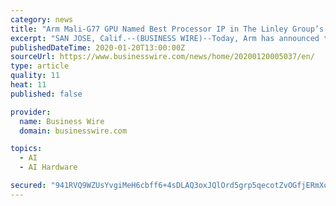 ```yaml
---
category: news
title: "Arm Mali-G77 GPU Named Best Processor IP in The Linley Group’s Analysts’ Choice Awards"
excerpt: "SAN JOSE, Calif.--(BUSINESS WIRE)--Today, Arm has announced that the Arm Mali-G77 GPU has been named the winner of the Best Processor IP category in The Linley Group’s Analysts’ Choice Awards 2019. The annual awards recognize the top semiconductor offerings of the year in seven distinct categories: AI accelerators, embedded processors ..."
publishedDateTime: 2020-01-20T13:00:00Z
sourceUrl: https://www.businesswire.com/news/home/20200120005037/en/
type: article
quality: 11
heat: 11
published: false

provider:
  name: Business Wire
  domain: businesswire.com

topics:
  - AI
  - AI Hardware

secured: "941RVQ9WZUsYvgiMeH6cbff6+4sDLAQ3oxJQlOrd5grp5qecotZvOGfjERmXqIwr8jeIZxrrxEhPZyYD+/JFAYRvUfnmPwEtGg5HmUDHA41IucxeovKrvjJ05LX/9mqZJPVLNsGJLf6bq10I+ylOctGfUityYaXCOMpEkHMZD0o4gsyatAl+hlhNSL6sz8p8AwQ/lcGsM8ySZMuvzUOUvRNAJs/OviSDrXk+OV2F2k6/n+vCKb5CriI6xRe/HRA8HnaqX3Sklz9Ad+ctzoz+T30R5E7Wqh5M+UPmNlxaTh+9/oNw11Ex5IvAmlHp03BP;Lo/hKD7LXCervztNrBr9rg=="
---
```


